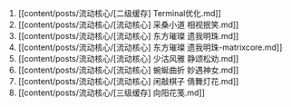 1. [[content/posts/流动核心/[二级缓存]  Terminal优化.md]]
2. [[content/posts/流动核心/[流动核心] 采桑小道 相视抿笑.md]]
3. [[content/posts/流动核心/[流动核心] 东方璀璨 遗我明珠.md]]
4. [[content/posts/流动核心/[流动核心] 东方璀璨 遗我明珠-matrixcore.md]]
5. [[content/posts/流动核心/[流动核心] 少沽风雅 静颂松劝.md]]
6. [[content/posts/流动核心/[流动核心] 蜿蜒曲折 妙遇神女.md]]
7. [[content/posts/流动核心/[流动核心] 闲敲棋子 倩舞灯花.md]]
8. [[content/posts/流动核心/[三级缓存] 向阳花笺.md]]